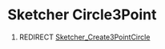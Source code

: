 # Sketcher Circle3Point
1.  REDIRECT [Sketcher\_Create3PointCircle](Sketcher_Create3PointCircle.md)
